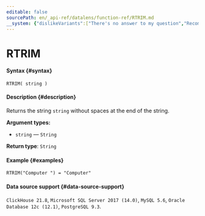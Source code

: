 ```yaml
---
editable: false
sourcePath: en/_api-ref/datalens/function-ref/RTRIM.md
__system: {"dislikeVariants":["There's no answer to my question","Recommendations aren't helpful","Content does not match the title","Other"]}
---
```


# RTRIM



#### Syntax {#syntax}


```
RTRIM( string )
```

#### Description {#description}
Returns the string `string` without spaces at the end of the string.

**Argument types:**
- `string` — `String`


**Return type**: `String`

#### Example {#examples}

```
RTRIM("Computer ") = "Computer"
```


#### Data source support {#data-source-support}

`ClickHouse 21.8`, `Microsoft SQL Server 2017 (14.0)`, `MySQL 5.6`, `Oracle Database 12c (12.1)`, `PostgreSQL 9.3`.
